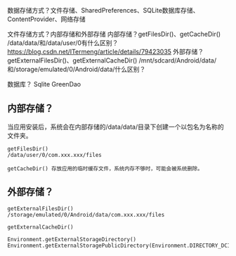 
数据存储方式？文件存储、SharedPreferences、SQLite数据库存储、ContentProvider、网络存储




文件存储方式？内部存储和外部存储
内部存储？getFilesDir()、getCacheDir()
/data/data/和/data/user/0有什么区别？https://blog.csdn.net/ITermeng/article/details/79423035
外部存储？getExternalFilesDir()、getExternalCacheDir()
/mnt/sdcard/Android/data/和/storage/emulated/0/Android/data/什么区别？


数据库？
Sqlite
GreenDao



## 内部存储？
当应用安装后，系统会在内部存储的/data/data/目录下创建一个以包名为名称的文件夹。

```
getFilesDir()
/data/user/0/com.xxx.xxx/files

getCacheDir() 存放应用的临时缓存文件，系统内存不够时，可能会被系统删除。
```


## 外部存储？
```
getExternalFilesDir()
/storage/emulated/0/Android/data/com.xxx.xxx/files

getExternalCacheDir()

Environment.getExternalStorageDirectory()
Environment.getExternalStoragePublicDirectory(Environment.DIRECTORY_DCIM)
```
